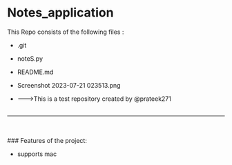 # Notes_application
This Repo consists of the following files :
- .git
- noteS.py
- README.md
- Screenshot 2023-07-21 023513.png




- --->This is a test repository created by @prateek271
<br><br>
---
<br><br>###	Features of the project:
<br>


- supports mac